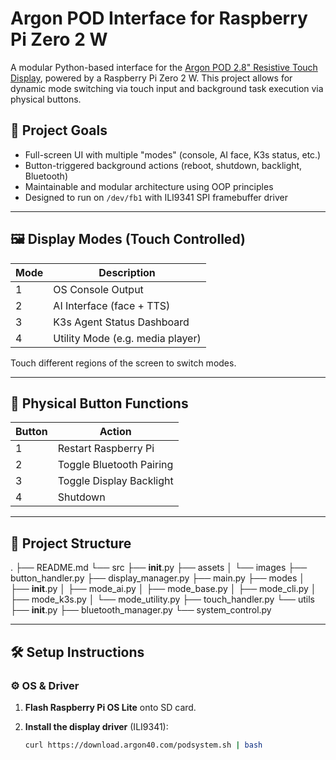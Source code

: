 # Argon POD Interface for Raspberry Pi Zero 2 W

A modular Python-based interface for the [Argon POD 2.8" Resistive Touch Display](https://argon40.com/products/pod-display-2-8inch), powered by a Raspberry Pi Zero 2 W. This project allows for dynamic mode switching via touch input and background task execution via physical buttons.

## 🎯 Project Goals

- Full-screen UI with multiple "modes" (console, AI face, K3s status, etc.)
- Button-triggered background actions (reboot, shutdown, backlight, Bluetooth)
- Maintainable and modular architecture using OOP principles
- Designed to run on `/dev/fb1` with ILI9341 SPI framebuffer driver

---

## 🖼️ Display Modes (Touch Controlled)

| Mode | Description                          |
|------|--------------------------------------|
| 1    | OS Console Output                    |
| 2    | AI Interface (face + TTS)            |
| 3    | K3s Agent Status Dashboard           |
| 4    | Utility Mode (e.g. media player)     |

Touch different regions of the screen to switch modes.

---

## 🔘 Physical Button Functions

| Button | Action                  |
|--------|-------------------------|
| 1      | Restart Raspberry Pi    |
| 2      | Toggle Bluetooth Pairing |
| 3      | Toggle Display Backlight |
| 4      | Shutdown                |

---

## 🧱 Project Structure

.
├── README.md
└── src
    ├── __init__.py
    ├── assets
    │   └── images
    ├── button_handler.py
    ├── display_manager.py
    ├── main.py
    ├── modes
    │   ├── __init__.py
    │   ├── mode_ai.py
    │   ├── mode_base.py
    │   ├── mode_cli.py
    │   ├── mode_k3s.py
    │   └── mode_utility.py
    ├── touch_handler.py
    └── utils
        ├── __init__.py
        ├── bluetooth_manager.py
        └── system_control.py

---

## 🛠️ Setup Instructions

### ⚙️ OS & Driver

1. __Flash Raspberry Pi OS Lite__ onto SD card.
2. __Install the display driver__ (ILI9341):

   ```bash
   curl https://download.argon40.com/podsystem.sh | bash
